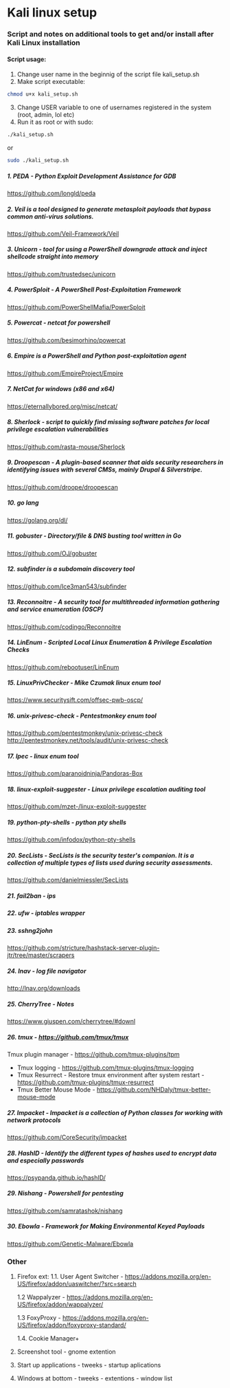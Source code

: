 # Kali linux setup

### Script and notes on additional tools to get and/or install after Kali Linux installation 

#### Script usage:
1. Change user name in the beginnig of the script file kali_setup.sh
2. Make script executable:
```bash
chmod u+x kali_setup.sh
```
3. Change USER variable to one of usernames registered in the system (root, admin, lol etc) 
4. Run it as root or with sudo:
```bash
./kali_setup.sh 
```
or
```bash
sudo ./kali_setup.sh
```


##### 1. PEDA - Python Exploit Development Assistance for GDB
https://github.com/longld/peda
##### 2. Veil is a tool designed to generate metasploit payloads that bypass common anti-virus solutions.
https://github.com/Veil-Framework/Veil
##### 3. Unicorn - tool for using a PowerShell downgrade attack and inject shellcode straight into memory
https://github.com/trustedsec/unicorn
##### 4. PowerSploit - A PowerShell Post-Exploitation Framework
https://github.com/PowerShellMafia/PowerSploit
##### 5. Powercat - netcat for powershell
https://github.com/besimorhino/powercat
##### 6. Empire is a PowerShell and Python post-exploitation agent
https://github.com/EmpireProject/Empire
##### 7. NetCat for windows (x86 and x64)
https://eternallybored.org/misc/netcat/
##### 8. Sherlock - script to quickly find missing software patches for local privilege escalation vulnerabilities
https://github.com/rasta-mouse/Sherlock
##### 9. Droopescan - A plugin-based scanner that aids security researchers in identifying issues with several CMSs, mainly Drupal & Silverstripe.
https://github.com/droope/droopescan
##### 10. go lang
https://golang.org/dl/
##### 11. gobuster - Directory/file & DNS busting tool written in Go
https://github.com/OJ/gobuster
##### 12. subfinder is a subdomain discovery tool
https://github.com/Ice3man543/subfinder
##### 13. Reconnoitre - A security tool for multithreaded information gathering and service enumeration (OSCP)
https://github.com/codingo/Reconnoitre
##### 14. LinEnum - Scripted Local Linux Enumeration & Privilege Escalation Checks
https://github.com/rebootuser/LinEnum
##### 15. LinuxPrivChecker - Mike Czumak linux enum tool
https://www.securitysift.com/offsec-pwb-oscp/
##### 16. unix-privesc-check - Pentestmonkey enum tool
https://github.com/pentestmonkey/unix-privesc-check http://pentestmonkey.net/tools/audit/unix-privesc-check
##### 17. lpec - linux enum tool
https://github.com/paranoidninja/Pandoras-Box
##### 18. linux-exploit-suggester - Linux privilege escalation auditing tool
https://github.com/mzet-/linux-exploit-suggester
##### 19. python-pty-shells - python pty shells
https://github.com/infodox/python-pty-shells
##### 20. SecLists - SecLists is the security tester's companion. It is a collection of multiple types of lists used during security assessments.
https://github.com/danielmiessler/SecLists
##### 21. fail2ban - ips
##### 22. ufw - iptables wrapper
##### 23. sshng2john
https://github.com/stricture/hashstack-server-plugin-jtr/tree/master/scrapers
##### 24. lnav - log file navigator
http://lnav.org/downloads
##### 25. CherryTree - Notes
https://www.giuspen.com/cherrytree/#downl
##### 26. tmux - https://github.com/tmux/tmux
Tmux plugin manager - https://github.com/tmux-plugins/tpm
* Tmux logging - https://github.com/tmux-plugins/tmux-logging
* Tmux Resurrect - Restore tmux environment after system restart - https://github.com/tmux-plugins/tmux-resurrect
* Tmux Better Mouse Mode - https://github.com/NHDaly/tmux-better-mouse-mode
##### 27. Impacket -  Impacket is a collection of Python classes for working with network protocols
https://github.com/CoreSecurity/impacket
##### 28. HashID - Identify the different types of hashes used to encrypt data and especially passwords
https://psypanda.github.io/hashID/
##### 29. Nishang - Powershell for pentesting
https://github.com/samratashok/nishang
##### 30. Ebowla - Framework for Making Environmental Keyed Payloads
https://github.com/Genetic-Malware/Ebowla

### Other
1. Firefox ext:
    1.1. User Agent Switcher - https://addons.mozilla.org/en-US/firefox/addon/uaswitcher/?src=search
    
    1.2 Wappalyzer - https://addons.mozilla.org/en-US/firefox/addon/wappalyzer/
    
    1.3 FoxyProxy - https://addons.mozilla.org/en-US/firefox/addon/foxyproxy-standard/
    
    1.4. Cookie Manager+ 
2. Screenshot tool - gnome extention
3. Start up applications - tweeks - startup aplications
4. Windows at bottom - tweeks - extentions - window list
